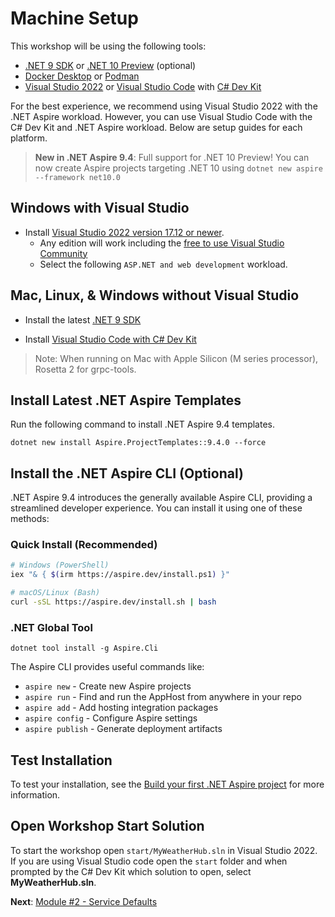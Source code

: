 # Machine Setup

This workshop will be using the following tools:

- [.NET 9 SDK](https://get.dot.net/9) or [.NET 10 Preview](https://get.dot.net/10) (optional)
- [Docker Desktop](https://docs.docker.com/engine/install/) or [Podman](https://podman.io/getting-started/installation)
- [Visual Studio 2022](https://visualstudio.microsoft.com/vs/) or [Visual Studio Code](https://code.visualstudio.com/) with [C# Dev Kit](https://code.visualstudio.com/docs/csharp/get-started)

For the best experience, we recommend using Visual Studio 2022 with the .NET Aspire workload. However, you can use Visual Studio Code with the C# Dev Kit and .NET Aspire workload. Below are setup guides for each platform.

> **New in .NET Aspire 9.4**: Full support for .NET 10 Preview! You can now create Aspire projects targeting .NET 10 using `dotnet new aspire --framework net10.0`

## Windows with Visual Studio

- Install [Visual Studio 2022 version 17.12 or newer](https://visualstudio.microsoft.com/vs/).
  - Any edition will work including the [free to use Visual Studio Community](https://visualstudio.microsoft.com/free-developer-offers/)
  - Select the following `ASP.NET and web development` workload.

## Mac, Linux, & Windows without Visual Studio

- Install the latest [.NET 9 SDK](https://get.dot.net/9?cid=eshop)

- Install [Visual Studio Code with C# Dev Kit](https://code.visualstudio.com/docs/csharp/get-started)

> Note: When running on Mac with Apple Silicon (M series processor), Rosetta 2 for grpc-tools.

## Install Latest .NET Aspire Templates

Run the following command to install .NET Aspire 9.4 templates.

```cli
dotnet new install Aspire.ProjectTemplates::9.4.0 --force
```

## Install the .NET Aspire CLI (Optional)

.NET Aspire 9.4 introduces the generally available Aspire CLI, providing a streamlined developer experience. You can install it using one of these methods:

### Quick Install (Recommended)

```bash
# Windows (PowerShell)
iex "& { $(irm https://aspire.dev/install.ps1) }"

# macOS/Linux (Bash)
curl -sSL https://aspire.dev/install.sh | bash
```

### .NET Global Tool

```cli
dotnet tool install -g Aspire.Cli
```

The Aspire CLI provides useful commands like:

- `aspire new` - Create new Aspire projects
- `aspire run` - Find and run the AppHost from anywhere in your repo
- `aspire add` - Add hosting integration packages
- `aspire config` - Configure Aspire settings
- `aspire publish` - Generate deployment artifacts

## Test Installation

To test your installation, see the [Build your first .NET Aspire project](https://learn.microsoft.com/dotnet/aspire/get-started/build-your-first-aspire-app) for more information.

## Open Workshop Start Solution

To start the workshop open `start/MyWeatherHub.sln` in Visual Studio 2022. If you are using Visual Studio code open the `start` folder and when prompted by the C# Dev Kit which solution to open, select **MyWeatherHub.sln**.

**Next**: [Module #2 - Service Defaults](../Lesson-02-ServiceDefaults/README.md)
